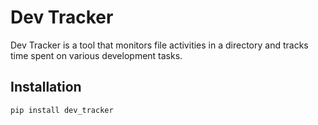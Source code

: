 # Dev Tracker

Dev Tracker is a tool that monitors file activities in a directory and tracks time spent on various development tasks.

## Installation

```bash
pip install dev_tracker
